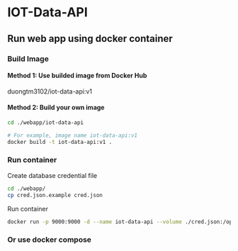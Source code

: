 # IOT-Data-API

## Run web app using docker container

### Build Image

#### Method 1: Use builded image from Docker Hub

duongtm3102/iot-data-api:v1

#### Method 2: Build your own image

```sh
cd ./webapp/iot-data-api

# For example, image name iot-data-api:v1
docker build -t iot-data-api:v1 .

```
### Run container

Create database credential file

```sh
cd ./webapp/
cp cred.json.example cred.json
```
Run container
```sh
docker run -p 9000:9000 -d --name iot-data-api --volume ./cred.json:/opt/app/cred.json iot-data-api:v1
```

### Or use docker compose

